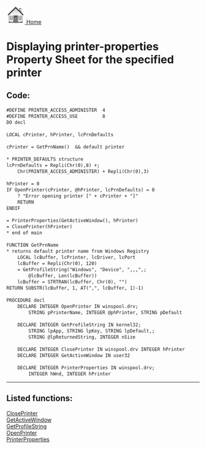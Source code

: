 [<img src="../images/home.png"> Home ](https://github.com/VFPX/Win32API)  

# Displaying printer-properties Property Sheet for the specified printer

## Code:
```foxpro  
#DEFINE PRINTER_ACCESS_ADMINISTER  4
#DEFINE PRINTER_ACCESS_USE         8
DO decl

LOCAL cPrinter, hPrinter, lcPrnDefaults

cPrinter = GetPrnName()  && default printer

* PRINTER_DEFAULTS structure
lcPrnDefaults = Repli(Chr(0),8) +;
	Chr(PRINTER_ACCESS_ADMINISTER) + Repli(Chr(0),3)

hPrinter = 0
IF OpenPrinter(cPrinter, @hPrinter, lcPrnDefaults) = 0
	? "Error opening printer [" + cPrinter + "]"
	RETURN
ENDIF

= PrinterProperties(GetActiveWindow(), hPrinter)
= ClosePrinter(hPrinter)
* end of main

FUNCTION GetPrnName
* returns default printer name from Windows Registry
	LOCAL lcBuffer, lcPrinter, lcDriver, lcPort
	lcBuffer = Repli(Chr(0), 120)
	= GetProfileString("Windows", "Device", ",,,",;
		@lcBuffer, Len(lcBuffer))
	lcBuffer = STRTRAN(lcBuffer, Chr(0), "")
RETURN SUBSTR(lcBuffer, 1, AT(",", lcBuffer, 1)-1)

PROCEDURE decl
	DECLARE INTEGER OpenPrinter IN winspool.drv;
		STRING pPrinterName, INTEGER @phPrinter, STRING pDefault

	DECLARE INTEGER GetProfileString IN kernel32;
		STRING lpApp, STRING lpKey, STRING lpDefault,;
		STRING @lpReturnedString, INTEGER nSize

	DECLARE INTEGER ClosePrinter IN winspool.drv INTEGER hPrinter
	DECLARE INTEGER GetActiveWindow IN user32

	DECLARE INTEGER PrinterProperties IN winspool.drv;
		INTEGER hWnd, INTEGER hPrinter  
```  
***  


## Listed functions:
[ClosePrinter](../libraries/winspool.drv/ClosePrinter.md)  
[GetActiveWindow](../libraries/user32/GetActiveWindow.md)  
[GetProfileString](../libraries/kernel32/GetProfileString.md)  
[OpenPrinter](../libraries/winspool.drv/OpenPrinter.md)  
[PrinterProperties](../libraries/winspool.drv/PrinterProperties.md)  

